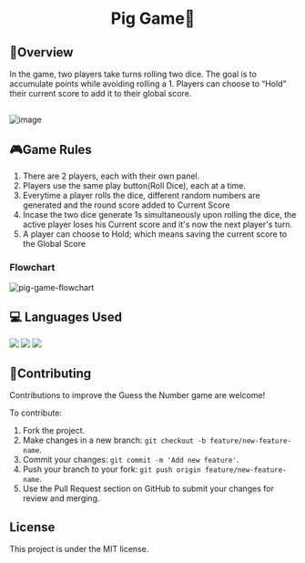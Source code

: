 <h1 align="center">Pig Game🎲</h1>

<h2>🌠Overview</h2>
In the game, two players take turns rolling two dice. The goal is to accumulate points while avoiding rolling a 1. Players can choose to “Hold” their current score to add it to their global score.
<h2></h2>

![image](https://github.com/aditisingh02/pig-game/assets/140513260/deaadbab-9474-496e-a7bc-820090309757)

<h2>🎮Game Rules </h2>

1. There are 2 players, each with their own panel.
2. Players use the same play button(Roll Dice), each at a time.
3. Everytime a player rolls the dice, different random numbers are generated and the round score added to Current Score
4. Incase the two dice generate 1s simultaneously upon rolling the dice, the active player loses his Current score and it's now the next player's turn.
5. A player can choose to Hold; which means saving the current score to the Global Score

<h3>Flowchart</h3>

![pig-game-flowchart](https://github.com/aditisingh02/pig-game/assets/140513260/6c084a20-4204-4bee-b1b1-8558bfbfda73)

<h2>💻 Languages Used</h2>
<div>
<a href="https://developer.mozilla.org/en-US/docs/Glossary/HTML"><img src="https://img.shields.io/badge/HTML-E34F26.svg?style=for-the-badge&logo=HTML&logoColor=white"></a>
<a href="https://developer.mozilla.org/en-US/docs/Web/CSS"><img src="https://img.shields.io/badge/CSS-1572B6.svg?style=for-the-badge&logo=CSS&logoColor=black"></a>
<a href="https://developer.mozilla.org/en-US/docs/Web/JavaScript"><img src="https://img.shields.io/badge/JavaScript-F7DF1E.svg?style=for-the-badge&logo=JavaScript&logoColor=black"></a>
</div>

<h2>🌟Contributing</h2>
Contributions to improve the Guess the Number game are welcome! 

To contribute:
1. Fork the project.
2. Make changes in a new branch: `git checkout -b feature/new-feature-name`.
3. Commit your changes: `git commit -m 'Add new feature'`.
4. Push your branch to your fork: `git push origin feature/new-feature-name`.
5. Use the Pull Request section on GitHub to submit your changes for review and merging.

<h2>License</h2>
This project is under the MIT license.
